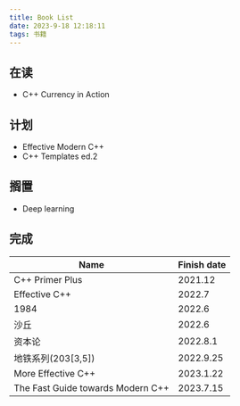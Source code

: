 ```yaml
---
title: Book List
date: 2023-9-18 12:18:11
tags: 书籍
---
```

## 在读

- C++ Currency in Action

## 计划

- Effective Modern C++
- C++ Templates ed.2

## 搁置

- Deep learning

## 完成

| Name                   | Finish date |
| -                      | -           |
| C++ Primer Plus        | 2021.12     |
| Effective C++          | 2022.7      |
| 1984                   | 2022.6      |
| 沙丘                   | 2022.6      |
| 资本论                 | 2022.8.1    |
| 地铁系列(203[3,5])     | 2022.9.25   |
| More Effective C++     | 2023.1.22   |
| The Fast Guide towards Modern C++|2023.7.15|

